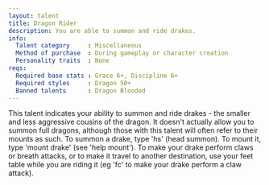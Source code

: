 ```yaml
---
layout: talent
title: Dragon Rider
description: You are able to summon and ride drakes.
info:
  Talent category     : Miscellaneous
  Method of purchase  : During gameplay or character creation
  Personality traits  : None
reqs:
  Required base stats : Grace 6+, Discipline 6+
  Required styles     : Dragon 50+
  Banned talents      : Dragon Blooded
---
```


This talent indicates your ability to summon and ride drakes - the smaller and
less aggressive cousins of the dragon.  It doesn't actually allow you to summon
full dragons, although those with this talent will often refer to their mounts
as such.  To summon a drake, type 'hs' (head summon).  To mount it, type 'mount
drake' (see 'help mount').  To make your drake perform claws or breath attacks,
or to make it travel to another destination, use your feet table while you are
riding it (eg 'fc' to make your drake perform a claw attack).

